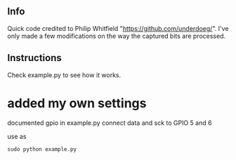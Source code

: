 Info
----
Quick code credited to Philip Whitfield  "https://github.com/underdoeg/".
I've only made a few modifications on the way the captured bits are processed.

Instructions
------------
Check example.py to see how it works.


# added my own settings
documented gpio in example.py
connect data and sck to GPIO 5 and 6

use as

```
sudo python example.py
```
